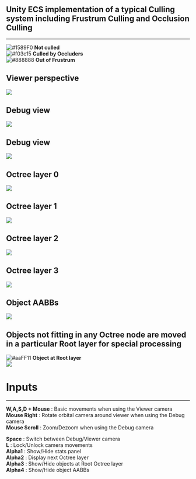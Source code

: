## Unity ECS implementation of a typical Culling system including Frustrum Culling and Occlusion Culling
----------------------------------------------------------------------------------------
![#1589F0](https://via.placeholder.com/15/1589F0/000000?text=+) **Not culled**  
![#f03c15](https://via.placeholder.com/15/f03c15/000000?text=+) **Culled by Occluders**  
![#888888](https://via.placeholder.com/15/888888/000000?text=+) **Out of Frustrum**  

## Viewer perspective
![](https://raw.githubusercontent.com/vincent-breysse/culling/main/Screen/0.png)
## Debug view
![](https://raw.githubusercontent.com/vincent-breysse/culling/main/Screen/1.png)
## Debug view
![](https://raw.githubusercontent.com/vincent-breysse/culling/main/Screen/2.png)

## Octree layer 0
![](https://raw.githubusercontent.com/vincent-breysse/culling/main/Screen/3.png)
## Octree layer 1
![](https://raw.githubusercontent.com/vincent-breysse/culling/main/Screen/4.png)
## Octree layer 2
![](https://raw.githubusercontent.com/vincent-breysse/culling/main/Screen/5.png)
## Octree layer 3
![](https://raw.githubusercontent.com/vincent-breysse/culling/main/Screen/6.png)
## Object AABBs
![](https://raw.githubusercontent.com/vincent-breysse/culling/main/Screen/7.png)
## Objects not fitting in any Octree node are moved in a particular Root layer for special processing
![#aaFF11](https://via.placeholder.com/15/aaFF11/000000?text=+) **Object at Root layer**  
![](https://raw.githubusercontent.com/vincent-breysse/culling/main/Screen/8.png)

# Inputs
---------------------------------------------------------------
**W,A,S,D + Mouse** : Basic movements when using the Viewer camera  
**Mouse Right** : Rotate orbital camera around viewer when using the Debug camera  
**Mouse Scroll** : Zoom/Dezoom when using the Debug camera  


**Space** : Switch between Debug/Viewer camera  
**L** : Lock/Unlock camera movements  
**Alpha1** : Show/Hide stats panel  
**Alpha2** : Display next Octree layer  
**Alpha3** : Show/Hide objects at Root Octree layer  
**Alpha4** : Show/Hide object AABBs  
